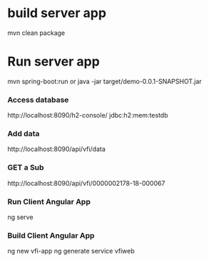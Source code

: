 # build server app
mvn clean package

# Run server app
mvn spring-boot:run  or java -jar target/demo-0.0.1-SNAPSHOT.jar

### Access database
http://localhost:8090/h2-console/
jdbc:h2:mem:testdb

### Add data
http://localhost:8090/api/vfi/data

### GET a Sub
http://localhost:8090/api/vfi/0000002178-18-000067

### Run Client Angular App
ng serve

### Build Client Angular App
ng new vfi-app
ng generate service vfiweb

